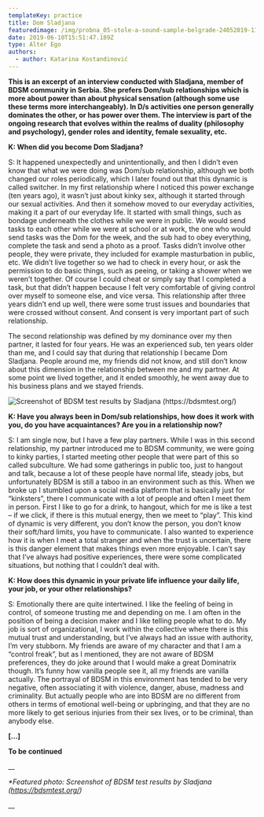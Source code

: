 ```yaml
---
templateKey: practice
title: Dom Sladjana
featuredimage: /img/probna_05-stole-a-sound-sample-belgrade-24052019-1137.jpg
date: 2019-06-10T15:51:47.189Z
type: Alter Ego​
authors:
  - author: Katarina Kostandinović
---
```

**This is an excerpt of an interview conducted with Sladjana, member of BDSM community in Serbia. She prefers Dom/sub relationships which is more about power than about physical sensation (although some use these terms more interchangeably). In D/s activities one person generally dominates the other, or has power over them. The interview is part of the ongoing research that evolves within the realms of duality (philosophy and psychology), gender roles and identity, female sexuality, etc.**

**K: When did you become Dom Sladjana?**

S: It happened unexpectedly and unintentionally, and then I didn’t even know that what we were doing was Dom/sub relationship, although we both changed our roles periodically, which I later found out that this dynamic is called switcher. In my first relationship where I noticed this power exchange (ten years ago), it wasn’t just about kinky sex, although it started through our sexual activities. And then it somehow moved to our everyday activities, making it a part of our everyday life. It started with small things, such as bondage underneath the clothes while we were in public. We would send tasks to each other while we were at school or at work, the one who would send tasks was the Dom for the week, and the sub had to obey everything, complete the task and send a photo as a proof. Tasks didn’t involve other people, they were private, they included for example masturbation in public, etc. We didn’t live together so we had to check in every hour, or ask the permission to do basic things, such as peeing, or taking a shower when we weren’t together. Of course I could cheat or simply say that I completed a task, but that didn’t happen because I felt very comfortable of giving control over myself to someone else, and vice versa. This relationship after three years didn’t end up well, there were some trust issues and boundaries that were crossed without consent. And consent is very important part of such relationship. 

The second relationship was defined by my dominance over my then partner, it lasted for four years. He was an experienced sub, ten years older than me, and I could say that during that relationship I became Dom Sladjana. People around me, my friends did not know, and still don’t know about this dimension in the relationship between me and my partner. At some point we lived together, and it ended smoothly, he went away due to his business plans and we stayed friends.

![Screenshot of BDSM test results by Sladjana (https://bdsmtest.org/)](/img/featured-photo-screenshot-of-bdsm-test-results-by-sladjana-httpsbdsmtest.org-.png "Screenshot of BDSM test results by Sladjana (https://bdsmtest.org/)")

**K: Have you always been in Dom/sub relationships, how does it work with you, do you have acquaintances? Are you in a relationship now?**

S: I am single now, but I have a few play partners. While I was in this second relationship, my partner introduced me to BDSM community, we were going to kinky parties, I started meeting other people that were part of this so called subculture. We had some gatherings in public too, just to hangout and talk, because a lot of these people have normal life, steady jobs, but unfortunately BDSM is still a taboo in an environment such as this. When we broke up I stumbled upon a social media platform that is basically just for “kinksters”, there I communicate with a lot of people and often I meet them in person. First I like to go for a drink, to hangout, which for me is like a test – if we click, if there is this mutual energy, then we meet to “play”. This kind of dynamic is very different, you don’t know the person, you don’t know their soft/hard limits, you have to communicate. I also wanted to experience how it is when I meet a total stranger and when the trust is uncertain, there is this danger element that makes things even more enjoyable. I can’t say that I’ve always had positive experiences, there were some complicated situations, but nothing that I couldn’t deal with.

**K: How does this dynamic in your private life influence your daily life, your job, or your other relationships?**

S: Emotionally there are quite intertwined. I like the feeling of being in control, of someone trusting me and depending on me. I am often in the position of being a decision maker and I like telling people what to do. My job is sort of organizational, I work within the collective where there is this mutual trust and understanding, but I’ve always had an issue with authority, I’m very stubborn. My friends are aware of my character and that I am a “control freak”, but as I mentioned, they are not aware of BDSM preferences, they do joke around that I would make a great Dominatrix though. It’s funny how vanilla people see it, all my friends are vanilla actually. The portrayal of BDSM in this environment has tended to be very negative, often associating it with violence, danger, abuse, madness and criminality. But actually people who are into BDSM are no different from others in terms of emotional well-being or upbringing, and that they are no more likely to get serious injuries from their sex lives, or to be criminal, than anybody else. 

**\[…]**

**To be continued**



__

_\*Featured photo: Screenshot of BDSM test results by Sladjana (https://bdsmtest.org/)_

__
